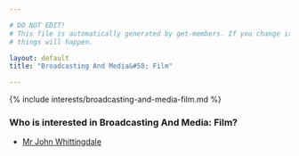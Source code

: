 ```yaml
---

# DO NOT EDIT!
# This file is automatically generated by get-members. If you change it, bad
# things will happen.

layout: default
title: "Broadcasting And Media&#58; Film"

---
```


{% include interests/broadcasting-and-media-film.md %}

### Who is interested in Broadcasting And Media&#58; Film?


* [Mr John Whittingdale](../members/mr-john-whittingdale.html)
